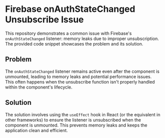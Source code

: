 # Firebase onAuthStateChanged Unsubscribe Issue

This repository demonstrates a common issue with Firebase's `onAuthStateChanged` listener: memory leaks due to improper unsubscription.  The provided code snippet showcases the problem and its solution.

## Problem

The `onAuthStateChanged` listener remains active even after the component is unmounted, leading to memory leaks and potential performance issues.  This often happens when the unsubscribe function isn't properly handled within the component's lifecycle.

## Solution

The solution involves using the `useEffect` hook in React (or the equivalent in other frameworks) to ensure the listener is unsubscribed when the component is unmounted.  This prevents memory leaks and keeps the application clean and efficient.